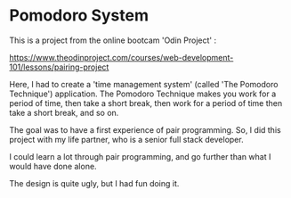 # Pomodoro System

This is a project from the online bootcam 'Odin Project' :

https://www.theodinproject.com/courses/web-development-101/lessons/pairing-project

Here, I had to create a 'time management system' (called 'The Pomodoro Technique') application.
The Pomodoro Technique makes you work for a period of time, then take a short break, then work for a period of time then take a short break, and so on.

The goal was to have a first experience of pair programming.
So, I did this project with my life partner, who is a senior full stack developer.

I could learn a lot through pair programming, and go further than what I would have done alone.

The design is quite ugly, but I had fun doing it.
